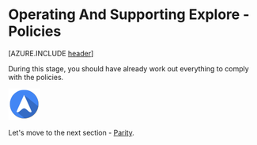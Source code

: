 <properties
	pageTitle="Global Customer Playbook operating-supporting-explore-policies "
	description="Global Customer Playbook operating-supporting-explore-policies"
	services="global-customer-playbook"
	documentationCenter=""
	authors="jtong"
	manager="edwinc"
	editor=""
	tags="global-customer-playbook"/>

<tags
	ms.service="migration-lifecycle-operating-supporting"
	ms.workload=""
	ms.tgt_pltfrm=""
	ms.devlang="na"
	ms.topic="article"
	ms.date="11/21/2016"
	wacn.date="11/21/2016"
	wacn.lang=”en”
	ms.author="jtong"/>


# Operating And Supporting Explore - Policies

[AZURE.INCLUDE [header](../operating-supporting-explore.md)]


During this stage, you should have already work out everything to comply with the policies.


![navigation](/solutions/global-customer/media/navigation.png)

Let's move to the next section - [Parity](/solutions/global-customer/operating-supporting/explore/parity/).
